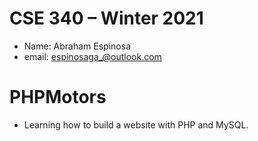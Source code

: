   # CSE 340 – Winter 2021
  - Name: Abraham Espinosa
  - email: espinosaga_@outlook.com

  # PHPMotors
  - Learning how to build a website with PHP and MySQL.